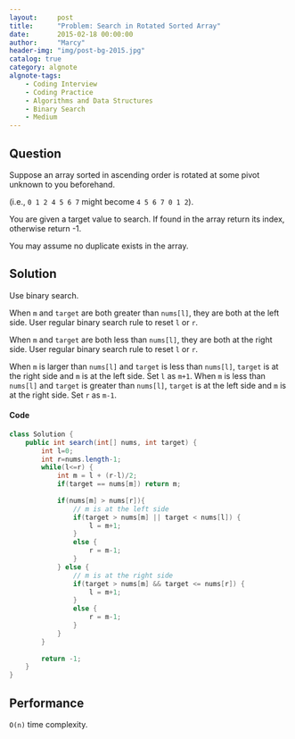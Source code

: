 ```yaml
---
layout:     post
title:      "Problem: Search in Rotated Sorted Array"
date:       2015-02-18 00:00:00
author:     "Marcy"
header-img: "img/post-bg-2015.jpg"
catalog: true
category: algnote
algnote-tags:
    - Coding Interview
    - Coding Practice
    - Algorithms and Data Structures
    - Binary Search
    - Medium
---
```


## Question

Suppose an array sorted in ascending order is rotated at some pivot unknown to you beforehand.

(i.e., `0 1 2 4 5 6 7` might become `4 5 6 7 0 1 2`).

You are given a target value to search. If found in the array return its index, otherwise return -1.

You may assume no duplicate exists in the array.

## Solution

Use binary search. 

When `m` and `target` are both greater than `nums[l]`, they are both at the left side. User regular binary search rule to reset `l` or `r`.

When `m` and `target` are both less than `nums[l]`, they are both at the right side. User regular binary search rule to reset `l` or `r`.

When `m` is larger than `nums[l]` and `target` is less than `nums[l]`, `target` is at the right side and `m` is at the left side. Set `l` as `m+1`.
When `m` is less than `nums[l]` and `target` is greater than `nums[l]`, `target` is at the left side and `m` is at the right side. Set `r` as `m-1`.

#### Code
```java
class Solution {
    public int search(int[] nums, int target) {
        int l=0;
        int r=nums.length-1;
        while(l<=r) {
            int m = l + (r-l)/2;
            if(target == nums[m]) return m;
            
            if(nums[m] > nums[r]){
                // m is at the left side
                if(target > nums[m] || target < nums[l]) {
                    l = m+1;
                }
                else {
                    r = m-1;
                }
            } else {
                // m is at the right side
                if(target > nums[m] && target <= nums[r]) {
                    l = m+1;
                }
                else {
                    r = m-1;
                }
            }
        }
        
        return -1;
    }
}
```

## Performance

`O(n)` time complexity.
